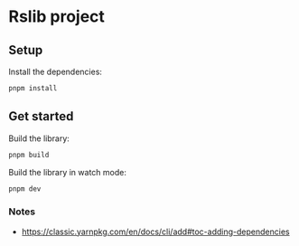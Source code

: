 # Rslib project

## Setup

Install the dependencies:

```bash
pnpm install
```

## Get started

Build the library:

```bash
pnpm build
```

Build the library in watch mode:

```bash
pnpm dev
```

### Notes

- https://classic.yarnpkg.com/en/docs/cli/add#toc-adding-dependencies
